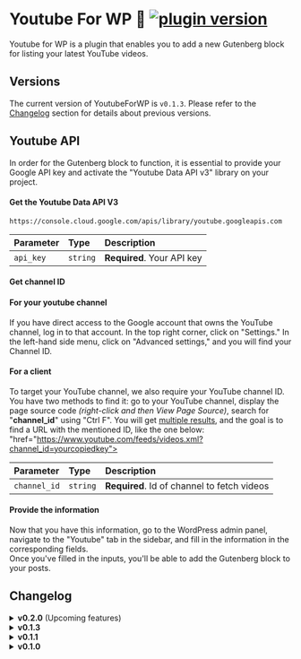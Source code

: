 # Youtube For WP 🐝 [![plugin version](https://img.shields.io/badge/version-v0.1.4-color.svg)](https://github.com/Loubal70/youtube-for-wp/releases/latest)

Youtube for WP is a plugin that enables you to add a new Gutenberg block for listing your latest YouTube videos.

## Versions

The current version of YoutubeForWP is `v0.1.3`. Please refer to the [Changelog](#changelog) section for details about previous versions.

## Youtube API
In order for the Gutenberg block to function, it is essential to provide your Google API key and activate 
the "Youtube Data API v3" library on your project.

#### Get the Youtube Data API V3

```http
https://console.cloud.google.com/apis/library/youtube.googleapis.com
```

| Parameter | Type     | Description                |
| :-------- | :------- | :------------------------- |
| `api_key` | `string` | **Required**. Your API key |

#### Get channel ID

#### For your youtube channel
If you have direct access to the Google account that owns the YouTube channel, log in to that account. 
In the top right corner, click on "Settings." In the left-hand side menu, click on "Advanced settings," 
and you will find your Channel ID.

#### For a client

To target your YouTube channel, we also require your YouTube channel ID. <br />
You have two methods to find it: go to your YouTube channel, display the page source code 
<i>(right-click and then View Page Source)</i>, search for "<b>channel_id</b>" using "Ctrl F". 
You will get <u>multiple results</u>, and the goal is to find a URL with the mentioned ID, 
like the one below: "href="https://www.youtube.com/feeds/videos.xml?channel_id=yourcopiedkey">

| Parameter    | Type     | Description                                  |
|:-------------| :------- |:---------------------------------------------|
| `channel_id` | `string` | **Required**. Id of channel to fetch videos  |

#### Provide the information

Now that you have this information, go to the WordPress admin panel, navigate to the "Youtube" tab in the sidebar, 
and fill in the information in the corresponding fields. <br />
Once you've filled in the inputs, you'll be able to add the Gutenberg block to your posts.

## Changelog

<details>
<summary><strong>v0.2.0</strong> (Upcoming features)</summary>
<p>

- Adding WordPress notices for option field validation

</p>
</details>

<details>
<summary><strong>v0.1.3</strong></summary>
<p>

- Refactoring YoutubeRender, function to class

</p>
</details>

<details>
<summary><strong>v0.1.1</strong></summary>
<p>

- Adding test for API 
- Adding an error log of type 1 (email notification)
- Adding video data to the youtube_for_wp_rendered_videos filter.

</p>
</details>

<details>
<summary><strong>v0.1.0</strong></summary>
<p>

- Initial version of YoutubeForWP
- Adding a menu to the WordPress administration area (back office) to include option :
    - API keys
    - YouTube channel ID
    - Collecte et stockage des réponses des employés
    - Number of videos to retrieve in the Gutenberg block
- Adding a Gutenberg block to display the latest videos from a YouTube channel
- Adding a hook to override the view of the latest videos

</p>
</details>

